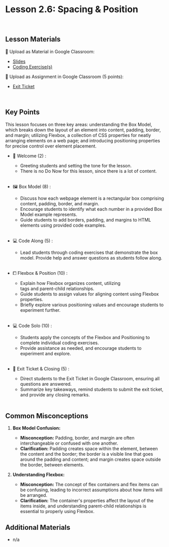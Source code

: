 # Lesson 2.6: Spacing & Position

<br>

## Lesson Materials

📖 Upload as Material in Google Classroom:
- [Slides](https://docs.google.com/presentation/d/1M25Koq1T7FlayjKNB515GnqoLA6CKIDLr0FFSqWXlU4/edit?usp=sharing)
- [Coding Exercise(s)](https://github.com/CN-Mika/int-u2l6-23-24-student-exercises)

📝 Upload as Assignment in Google Classroom (5 points):
- [Exit Ticket](https://forms.gle/EaqPKvrbyeJ8uZcv5)

<br>

## Key Points
This lesson focuses on three key areas: understanding the Box Model, which breaks down the layout of an element into content, padding, border, and margin; utilizing Flexbox, a collection of CSS properties for neatly arranging elements on a web page; and introducing positioning properties for precise control over element placement.


- 👋 Welcome (2) : 
    - Greeting students and setting the tone for the lesson.
    - There is no Do Now for this lesson, since there is a lot of content. <br><br>

- 🖼️ Box Model (8) : 
    - Discuss how each webpage element is a rectangular box comprising content, padding, border, and margin.
    - Encourage students to identify what each number in a provided Box Model example represents.
    - Guide students to add borders, padding, and margins to HTML elements using provided code examples.<br><br>

- 💻 Code Along (5) :
    - Lead students through coding exercises that demonstrate the box model. Provide help and answer questions as students follow along.<br><br>

- ⧠ Flexbox & Position (10) : 
    - Explain how Flexbox organizes content, utilizing <div> tags and parent-child relationships.
    - Guide students to assign values for aligning content using Flexbox properties.
    - Briefly explore various positioning values and encourage students to experiment further. <br><br>

- 💻 Code Solo (10) : 
    - Students apply the concepts of the Flexbox and Positioning to complete individual coding exercises.
    - Provide assistance as needed, and encourage students to experiment and explore. <br><br>

- 👋 Exit Ticket & Closing (5) : 
    - Direct students to the Exit Ticket in Google Classroom, ensuring all questions are answered.
    - Summarize key takeaways, remind students to submit the exit ticket, and provide any closing remarks. <br><br>


## Common Misconceptions

1. **Box Model Confusion:**
   * **Misconception:** Padding, border, and margin are often interchangeable or confused with one another.
   * **Clarification:** Padding creates space within the element, between the content and the border; the border is a visible line that goes around the padding and content; and margin creates space outside the border, between elements.

2. **Understanding Flexbox:**
   * **Misconception:** The concept of flex containers and flex items can be confusing, leading to incorrect assumptions about how items will be arranged.
   * **Clarification:** The container's properties affect the layout of the items inside, and understanding parent-child relationships is essential to properly using Flexbox.


## Additional Materials
- n/a
